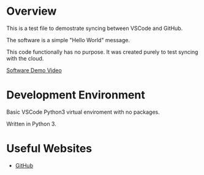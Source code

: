 # Overview

This is a test file to demostrate syncing between VSCode and GitHub. 

The software is a simple "Hello World" message. 

This code functionally has no purpose. It was created purely to test syncing with the cloud.

[Software Demo Video](https://youtu.be/L7NUkwEHMsk)

# Development Environment

Basic VSCode Python3 virtual enviroment with no packages.

Written in Python 3.

# Useful Websites

* [GitHub](github.com)